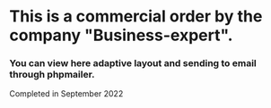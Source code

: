 # This is a commercial order by the company "Business-expert".
### You can view here adaptive layout and sending to email through phpmailer.
Completed in September 2022
